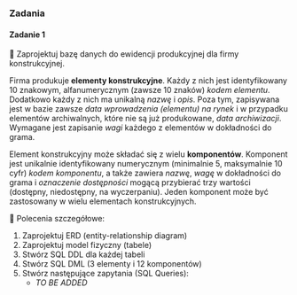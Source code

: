 ### Zadania

#### Zadanie 1
:wrench: Zaprojektuj bazę danych do ewidencji produkcyjnej dla firmy konstrukcyjnej.  

Firma produkuje **elementy konstrukcyjne**. Każdy z nich jest identyfikowany 10 znakowym, alfanumerycznym (zawsze 10 znaków) *kodem elementu*. Dodatkowo każdy z nich ma unikalną *nazwę* i *opis*. Poza tym, zapisywana jest w bazie zawsze *data wprowadzenia (elementu) na rynek* i w przypadku elementów archiwalnych, które nie są już produkowane, *data archiwizacji*. Wymagane jest zapisanie *wagi* każdego z elementów w dokładności do grama.

Element konstrukcyjny może składać się z wielu **komponentów**. Komponent jest unikalnie identyfikowany numerycznym (minimalnie 5, maksymalnie 10 cyfr) *kodem komponentu*, a także zawiera *nazwę*, *wagę* w dokładności do grama i *oznaczenie dostępności* mogącą przybierać trzy wartości (dostępny, niedostępny, na wyczerpaniu). Jeden komponent może być zastosowany w wielu elementach konstrukcyjnych.

:dart: Polecenia szczegółowe:

1. Zaprojektuj ERD (entity-relationship diagram)
2. Zaprojektuj model fizyczny (tabele)
3. Stwórz SQL DDL dla każdej tabeli
4. Stwórz SQL DML (3 elementy i 12 komponentów)
5. Stwórz następujące zapytania (SQL Queries):
   - *TO BE ADDED*
